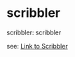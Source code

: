 # scribbler
scribbler: scribbler

see:
[Link to Scribbler](https://tomaszgigiel.github.io/scribbler/)
